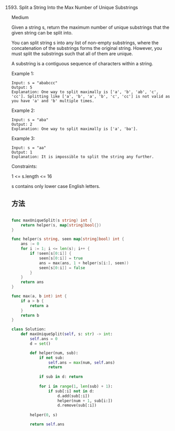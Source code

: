 1593. Split a String Into the Max Number of Unique Substrings


Medium


Given a string s, return the maximum number of unique substrings that the given string can be split into.

You can split string s into any list of non-empty substrings, where the concatenation of the substrings forms the original string. However, you must split the substrings such that all of them are unique.

A substring is a contiguous sequence of characters within a string.

 

Example 1:

```
Input: s = "ababccc"
Output: 5
Explanation: One way to split maximally is ['a', 'b', 'ab', 'c', 'cc']. Splitting like ['a', 'b', 'a', 'b', 'c', 'cc'] is not valid as you have 'a' and 'b' multiple times.
```

Example 2:

```
Input: s = "aba"
Output: 2
Explanation: One way to split maximally is ['a', 'ba'].
```

Example 3:

```
Input: s = "aa"
Output: 1
Explanation: It is impossible to split the string any further.
```

Constraints:

1 <= s.length <= 16

s contains only lower case English letters.


## 方法


```go

func maxUniqueSplit(s string) int {
    return helper(s, map[string]bool{})
}

func helper(s string, seen map[string]bool) int {
    ans := 0
    for i := 1; i <= len(s); i++ {
        if !seen[s[0:i]] {
            seen[s[0:i]] = true
            ans = max(ans, 1 + helper(s[i:], seen))
            seen[s[0:i]] = false
        }
    }
    return ans
}

func max(a, b int) int {
    if a > b {
        return a
    }
    return b
}
```


```python
class Solution:
    def maxUniqueSplit(self, s: str) -> int:
        self.ans = 0
        d = set()

        def helper(num, sub):
            if not sub:
                self.ans = max(num, self.ans)
                return
            
            if sub in d: return 
            
            for i in range(1, len(sub) + 1):
                if sub[:i] not in d:
                    d.add(sub[:i])
                    helper(num + 1, sub[i:])
                    d.remove(sub[:i]) 
                    
        helper(0, s)

        return self.ans
```